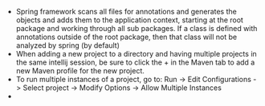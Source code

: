 - Spring framework scans all files for annotations and generates the objects and adds them to the application context,
  starting at the root package and working through all sub packages. If a class is defined with annotations outside of
  the root package, then that class will not be analyzed by spring (by default)
- When adding a new project to a directory and having multiple projects in the same intellij session,
  be sure to click the + in the Maven tab to add a new Maven profile for the new project.
- To run multiple instances of a project, go to:
  Run -> Edit Configurations -> Select project -> Modify Options -> Allow Multiple Instances
- 